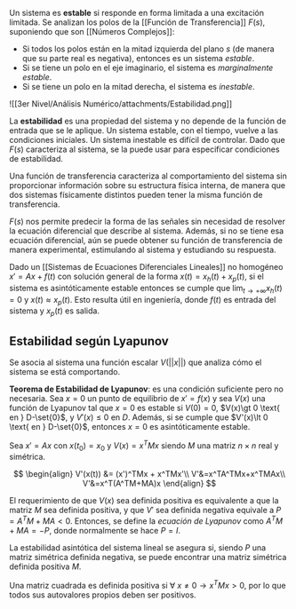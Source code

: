 Un sistema es **estable** si responde en forma limitada a una excitación limitada. Se analizan los polos de la [[Función de Transferencia]] $F(s)$, suponiendo que son [[Números Complejos]]:

- Si todos los polos están en la mitad izquierda del plano $s$ (de manera que su parte real es negativa), entonces es un sistema _estable_.
- Si se tiene un polo en el eje imaginario, el sistema es _marginalmente estable_.
- Si se tiene un polo en la mitad derecha, el sistema es _inestable_.

![[3er Nivel/Análisis Numérico/attachments/Estabilidad.png]]

La **estabilidad** es una propiedad del sistema y no depende de la función de entrada que se le aplique. Un sistema estable, con el tiempo, vuelve a las condiciones iniciales. Un sistema inestable es difícil de controlar. Dado que $F(s)$ caracteriza al sistema, se la puede usar para especificar condiciones de estabilidad.

Una función de transferencia caracteriza al comportamiento del sistema sin proporcionar información sobre su estructura física interna, de manera que dos sistemas físicamente distintos pueden tener la misma función de transferencia.

$F(s)$ nos permite predecir la forma de las señales sin necesidad de resolver la ecuación diferencial que describe al sistema. Además, si no se tiene esa ecuación diferencial, aún se puede obtener su función de transferencia de manera experimental, estimulando al sistema y estudiando su respuesta.

Dado un [[Sistemas de Ecuaciones Diferenciales Lineales]] no homogéneo $x'= Ax + f(t)$ con solución general de la forma $x(t) = x_h(t) + x_p(t)$, si el sistema es asintóticamente estable entonces se cumple que $\lim_{t\rightarrow +\infty} x_h(t)=0$ y $x(t) \approx x_p(t)$. Esto resulta útil en ingeniería, donde $f(t)$ es entrada del sistema y $x_p(t)$ es salida.

## Estabilidad según Lyapunov

Se asocia al sistema una función escalar $V(||x||)$ que analiza cómo el sistema se está comportando.

**Teorema de Estabilidad de Lyapunov**: es una condición suficiente pero no necesaria. Sea $x=0$ un punto de equilibrio de $x'=f(x)$ y sea $V(x)$ una función de Lyapunov tal que $x=0$ es estable si $V(0)=0$, $V(x)\gt 0 \text{ en } D-\set{0}$, y $V'(x)\le 0 \text{ en } D$. Además, si se cumple que $V'(x)\lt 0 \text{ en } D-\set{0}$, entonces $x=0$ es asintóticamente estable.

Sea $x'=Ax$ con $x(t_0)=x_0$ y $V(x)=x^TMx$ siendo $M$ una matriz $n \times n$ real y simétrica.

$$
\begin{align} V'(x(t)) &= (x')^TMx + x^TMx'\\
V'&=x^TA^TMx+x^TMAx\\
V'&=x^T(A^TM+MA)x
\end{align}
$$

El requerimiento de que $V(x)$ sea definida positiva es equivalente a que la matriz $M$ sea definida positiva, y que $V'$ sea definida negativa equivale a $P = A^TM+MA \lt 0$. Entonces, se define la _ecuación de Lyapunov_ como $A^TM+MA=-P$, donde normalmente se hace $P = I$.

La estabilidad asintótica del sistema lineal se asegura si, siendo $P$ una matriz simétrica definida negativa, se puede encontrar una matriz simétrica definida positiva $M$.

Una matriz cuadrada es definida positiva si $\forall \ x \ne 0 \rightarrow x^TMx\gt0$, por lo que todos sus autovalores propios deben ser positivos.
